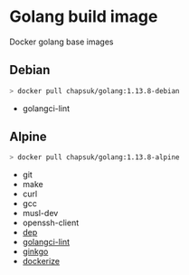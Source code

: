 # Golang build image

Docker golang base images

## Debian

```bash
> docker pull chapsuk/golang:1.13.8-debian
```

* golangci-lint

## Alpine

```bash
> docker pull chapsuk/golang:1.13.8-alpine
```

* git
* make
* curl
* gcc
* musl-dev
* openssh-client
* [dep](https://github.com/golang/dep)
* [golangci-lint](https://github.com/golangci/golangci-lint)
* [ginkgo](https://github.com/onsi/ginkgo)
* [dockerize](https://github.com/jwilder/dockerize)
